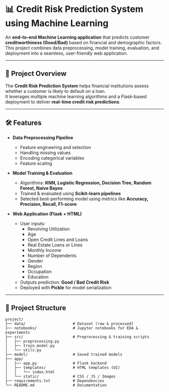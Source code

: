 # 📊 Credit Risk Prediction System using Machine Learning  

An **end-to-end Machine Learning application** that predicts customer **creditworthiness (Good/Bad)** based on financial and demographic factors.  
This project combines data preprocessing, model training, evaluation, and deployment into a seamless, user-friendly web application.  

---

## 🚀 Project Overview  
The **Credit Risk Prediction System** helps financial institutions assess whether a customer is likely to default on a loan.  
It leverages multiple machine learning algorithms and a Flask-based deployment to deliver **real-time credit risk predictions**.  

---

## 🛠️ Features  
- **Data Preprocessing Pipeline**  
  - Feature engineering and selection  
  - Handling missing values  
  - Encoding categorical variables  
  - Feature scaling  

- **Model Training & Evaluation**  
  - Algorithms: **KNN, Logistic Regression, Decision Tree, Random Forest, Naive Bayes**  
  - Trained & evaluated using **Scikit-learn pipelines**  
  - Selected best-performing model using metrics like **Accuracy, Precision, Recall, F1-score**  

- **Web Application (Flask + HTML)**  
  - User inputs:  
    - Revolving Utilization  
    - Age  
    - Open Credit Lines and Loans  
    - Real Estate Loans or Lines  
    - Monthly Income  
    - Number of Dependents  
    - Gender  
    - Region  
    - Occupation  
    - Education  
  - Outputs prediction: **Good / Bad Credit Risk**  
  - Deployed with **Pickle** for model serialization  

---

## 📂 Project Structure  

```
project/
├── data/                     # Dataset (raw & processed)  
├── notebooks/                # Jupyter notebooks for EDA & experiments  
├── src/                      # Preprocessing & training scripts  
│   ├── preprocessing.py  
│   ├── train_model.py  
│   └── utils.py  
├── model/                    # Saved trained models  
├── app/  
│   ├── app.py                # Flask backend  
│   ├── templates/            # HTML templates (UI)  
│   │   └── index.html  
│   └── static/               # CSS / JS / Images  
├── requirements.txt          # Dependencies  
└── README.md                 # Documentation  
```



